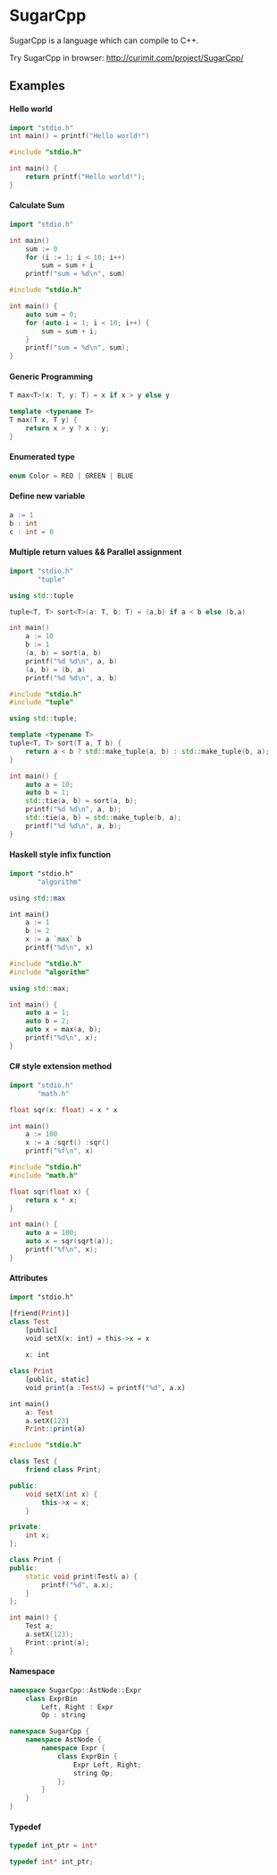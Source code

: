 # SugarCpp
SugarCpp is a language which can compile to C++.

Try SugarCpp in browser: http://curimit.com/project/SugarCpp/

## Examples

#### Hello world
```c++
import "stdio.h"
int main() = printf("Hello world!") 
``` 

```c++
#include "stdio.h"

int main() {
    return printf("Hello world!");
}
```

#### Calculate Sum
```c++
import "stdio.h"

int main()
    sum := 0
    for (i := 1; i < 10; i++)
        sum = sum + i
    printf("sum = %d\n", sum)
```

```c++
#include "stdio.h"

int main() {
    auto sum = 0;
    for (auto i = 1; i < 10; i++) {
        sum = sum + i;
    }
    printf("sum = %d\n", sum);
}
```

#### Generic Programming
```c++
T max<T>(x: T, y: T) = x if x > y else y
```

```c++
template <typename T>
T max(T x, T y) {
    return x > y ? x : y;
}
```

#### Enumerated type
```c++
enum Color = RED | GREEN | BLUE
```

#### Define new variable
```c++
a := 1
b : int
c : int = 0
```

#### Multiple return values && Parallel assignment
```c++
import "stdio.h"
       "tuple"

using std::tuple

tuple<T, T> sort<T>(a: T, b: T) = (a,b) if a < b else (b,a)

int main()
	a := 10
	b := 1
    (a, b) = sort(a, b)
    printf("%d %d\n", a, b)
    (a, b) = (b, a)
    printf("%d %d\n", a, b)
```

```c++
#include "stdio.h"
#include "tuple"

using std::tuple;

template <typename T>
tuple<T, T> sort(T a, T b) {
    return a < b ? std::make_tuple(a, b) : std::make_tuple(b, a);
}

int main() {
    auto a = 10;
    auto b = 1;
    std::tie(a, b) = sort(a, b);
    printf("%d %d\n", a, b);
    std::tie(a, b) = std::make_tuple(b, a);
    printf("%d %d\n", a, b);
}
```

#### Haskell style infix function
```haskell
import "stdio.h"
       "algorithm"

using std::max

int main()
    a := 1
    b := 2
    x := a `max` b
    printf("%d\n", x)
``` 

```c++
#include "stdio.h"
#include "algorithm"

using std::max;

int main() {
    auto a = 1;
    auto b = 2;
    auto x = max(a, b);
    printf("%d\n", x);
}
```

#### C# style extension method
```c++
import "stdio.h"
       "math.h"

float sqr(x: float) = x * x

int main()
    a := 100
    x := a :sqrt() :sqr()
    printf("%f\n", x)
```

```c++
#include "stdio.h"
#include "math.h"

float sqr(float x) {
    return x * x;
}

int main() {
    auto a = 100;
    auto x = sqr(sqrt(a));
    printf("%f\n", x);
}
```

#### Attributes
```haskell
import "stdio.h"

[friend(Print)]
class Test
    [public]
    void setX(x: int) = this->x = x
    
    x: int

class Print
    [public, static]
    void print(a :Test&) = printf("%d", a.x)

int main()
    a: Test
    a.setX(123)
    Print::print(a)
```

```c++
#include "stdio.h"

class Test {
    friend class Print;

public:
    void setX(int x) {
        this->x = x;
    }

private:
    int x;
};

class Print {
public:
    static void print(Test& a) {
        printf("%d", a.x);
    }
};

int main() {
    Test a;
    a.setX(123);
    Print::print(a);
}
```

#### Namespace
```c++
namespace SugarCpp::AstNode::Expr
    class ExprBin
        Left, Right : Expr
        Op : string
```

```c++
namespace SugarCpp {
    namespace AstNode {
        namespace Expr {
            class ExprBin {
                Expr Left, Right;
                string Op;
            };
        }
    }
}
```

#### Typedef
```c++
typedef int_ptr = int*
```

```c++
typedef int* int_ptr;
```
